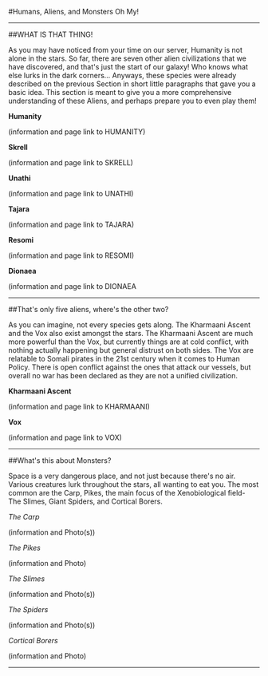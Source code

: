 #Humans, Aliens, and Monsters Oh My!


____
##WHAT IS THAT THING!

As you may have noticed from your time on our server, Humanity is not alone in the stars. So far, there are seven other alien civilizations that we have discovered, and that's just the start of our galaxy! Who knows what else lurks in the dark corners...
Anyways, these species were already described on the previous Section in short little paragraphs that gave you a basic idea. This section is meant to give you a more comprehensive understanding of these Aliens, and perhaps prepare you to even play them!

**Humanity**

(information and page link to HUMANITY)

**Skrell**

(information and page link to SKRELL)

**Unathi**

(information and page link to UNATHI)

**Tajara**

(information and page link to TAJARA)

**Resomi**

(information and page link to RESOMI)

**Dionaea**

(information and page link to DIONAEA

____
##That's only five aliens, where's the other two?

As you can imagine, not every species gets along. The Kharmaani Ascent and the Vox also exist amongst the stars. The Kharmaani Ascent are much more powerful than the Vox, but currently things are at cold conflict, with nothing actually happening but general distrust on both sides. The Vox are relatable to Somali pirates in the 21st century when it comes to Human Policy. There is open conflict against the ones that attack our vessels, but overall no war has been declared as they are not a unified civilization.

**Kharmaani Ascent**

(information and page link to KHARMAANI)

**Vox**

(information and page link to VOX)

____
##What's this about Monsters?

Space is a very dangerous place, and not just because there's no air. Various creatures lurk throughout the stars, all wanting to eat you. The most common are the Carp, Pikes, the main focus of the Xenobiological field- The Slimes, Giant Spiders, and Cortical Borers.

*The Carp*

(information and Photo(s))

*The Pikes*

(information and Photo)

*The Slimes*

(information and Photo(s))

*The Spiders*

(information and Photo(s))

*Cortical Borers*

(information and Photo)

____
